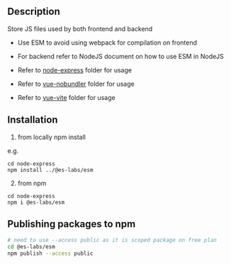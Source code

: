 ## Description

Store JS files used by both frontend and backend

- Use ESM to avoid using webpack for compilation on frontend
- For backend refer to NodeJS document on how to use ESM in NodeJS

- Refer to [node-express](../../node-express) folder for usage
- Refer to [vue-nobundler](../../vue-nobundler) folder for usage
- Refer to [vue-vite](../../vue-vite) folder for usage

## Installation

1. from locally
npm install <path-to-this-foder-from-where-you-want-to-install-this>

e.g.

```
cd node-express
npm install ../@es-labs/esm
```

2. from npm

```
cd node-express
npm i @es-labs/esm
```

## Publishing packages to npm

```bash
# need to use --access public as it is scoped package on free plan
cd @es-labs/esm
npm publish --access public
```
